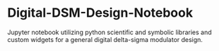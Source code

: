 # Digital-DSM-Design-Notebook
Jupyter notebook utilizing python scientific and symbolic libraries and custom widgets for a general digital delta-sigma modulator design.
